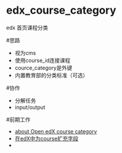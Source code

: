 # edx_course_category
edx 首页课程分类

#思路
*  视为cms
*  使用course_id连接课程
*  cource_category是外键
*  内置教育部的分类标准（可选）

#协作
*  分解任务
*  input/output

#前期工作
*  [about Open edX course category](http://blog.just4fun.site/about-Open-edX-course-category.html)
*  [在edX中为course扩充字段](http://blog.just4fun.site/extend-edx-course.html)
*  
